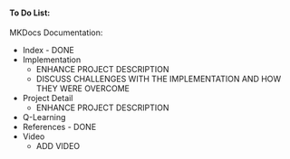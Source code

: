 #### To Do List:

MKDocs Documentation:

*   Index - DONE
*   Implementation
    *   ENHANCE PROJECT DESCRIPTION
    *   DISCUSS CHALLENGES WITH THE IMPLEMENTATION AND HOW THEY WERE OVERCOME
*   Project Detail
    *   ENHANCE PROJECT DESCRIPTION
*   Q-Learning
*   References - DONE
*   Video
    *   ADD VIDEO